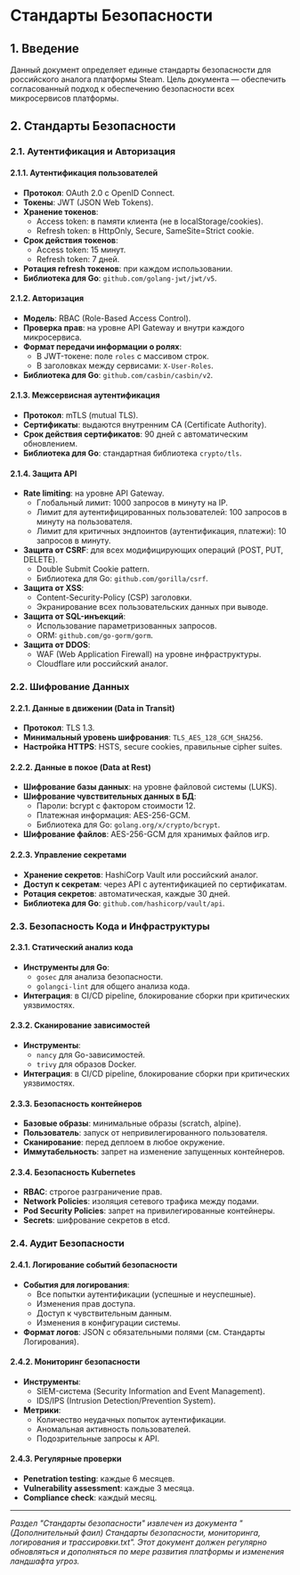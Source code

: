 # Стандарты Безопасности

## 1. Введение

Данный документ определяет единые стандарты безопасности для российского аналога платформы Steam. Цель документа — обеспечить согласованный подход к обеспечению безопасности всех микросервисов платформы.

## 2. Стандарты Безопасности

### 2.1. Аутентификация и Авторизация

#### 2.1.1. Аутентификация пользователей
*   **Протокол**: OAuth 2.0 с OpenID Connect.
*   **Токены**: JWT (JSON Web Tokens).
*   **Хранение токенов**:
    *   Access token: в памяти клиента (не в localStorage/cookies).
    *   Refresh token: в HttpOnly, Secure, SameSite=Strict cookie.
*   **Срок действия токенов**:
    *   Access token: 15 минут.
    *   Refresh token: 7 дней.
*   **Ротация refresh токенов**: при каждом использовании.
*   **Библиотека для Go**: `github.com/golang-jwt/jwt/v5`.

#### 2.1.2. Авторизация
*   **Модель**: RBAC (Role-Based Access Control).
*   **Проверка прав**: на уровне API Gateway и внутри каждого микросервиса.
*   **Формат передачи информации о ролях**:
    *   В JWT-токене: поле `roles` с массивом строк.
    *   В заголовках между сервисами: `X-User-Roles`.
*   **Библиотека для Go**: `github.com/casbin/casbin/v2`.

#### 2.1.3. Межсервисная аутентификация
*   **Протокол**: mTLS (mutual TLS).
*   **Сертификаты**: выдаются внутренним CA (Certificate Authority).
*   **Срок действия сертификатов**: 90 дней с автоматическим обновлением.
*   **Библиотека для Go**: стандартная библиотека `crypto/tls`.

#### 2.1.4. Защита API
*   **Rate limiting**: на уровне API Gateway.
    *   Глобальный лимит: 1000 запросов в минуту на IP.
    *   Лимит для аутентифицированных пользователей: 100 запросов в минуту на пользователя.
    *   Лимит для критичных эндпоинтов (аутентификация, платежи): 10 запросов в минуту.
*   **Защита от CSRF**: для всех модифицирующих операций (POST, PUT, DELETE).
    *   Double Submit Cookie pattern.
    *   Библиотека для Go: `github.com/gorilla/csrf`.
*   **Защита от XSS**:
    *   Content-Security-Policy (CSP) заголовки.
    *   Экранирование всех пользовательских данных при выводе.
*   **Защита от SQL-инъекций**:
    *   Использование параметризованных запросов.
    *   ORM: `github.com/go-gorm/gorm`.
*   **Защита от DDOS**:
    *   WAF (Web Application Firewall) на уровне инфраструктуры.
    *   Cloudflare или российский аналог.

### 2.2. Шифрование Данных

#### 2.2.1. Данные в движении (Data in Transit)
*   **Протокол**: TLS 1.3.
*   **Минимальный уровень шифрования**: `TLS_AES_128_GCM_SHA256`.
*   **Настройка HTTPS**: HSTS, secure cookies, правильные cipher suites.

#### 2.2.2. Данные в покое (Data at Rest)
*   **Шифрование базы данных**: на уровне файловой системы (LUKS).
*   **Шифрование чувствительных данных в БД**:
    *   Пароли: bcrypt с фактором стоимости 12.
    *   Платежная информация: AES-256-GCM.
    *   Библиотека для Go: `golang.org/x/crypto/bcrypt`.
*   **Шифрование файлов**: AES-256-GCM для хранимых файлов игр.

#### 2.2.3. Управление секретами
*   **Хранение секретов**: HashiCorp Vault или российский аналог.
*   **Доступ к секретам**: через API с аутентификацией по сертификатам.
*   **Ротация секретов**: автоматическая, каждые 30 дней.
*   **Библиотека для Go**: `github.com/hashicorp/vault/api`.

### 2.3. Безопасность Кода и Инфраструктуры

#### 2.3.1. Статический анализ кода
*   **Инструменты для Go**:
    *   `gosec` для анализа безопасности.
    *   `golangci-lint` для общего анализа кода.
*   **Интеграция**: в CI/CD pipeline, блокирование сборки при критических уязвимостях.

#### 2.3.2. Сканирование зависимостей
*   **Инструменты**:
    *   `nancy` для Go-зависимостей.
    *   `trivy` для образов Docker.
*   **Интеграция**: в CI/CD pipeline, блокирование сборки при критических уязвимостях.

#### 2.3.3. Безопасность контейнеров
*   **Базовые образы**: минимальные образы (scratch, alpine).
*   **Пользователь**: запуск от непривилегированного пользователя.
*   **Сканирование**: перед деплоем в любое окружение.
*   **Иммутабельность**: запрет на изменение запущенных контейнеров.

#### 2.3.4. Безопасность Kubernetes
*   **RBAC**: строгое разграничение прав.
*   **Network Policies**: изоляция сетевого трафика между подами.
*   **Pod Security Policies**: запрет на привилегированные контейнеры.
*   **Secrets**: шифрование секретов в etcd.

### 2.4. Аудит Безопасности

#### 2.4.1. Логирование событий безопасности
*   **События для логирования**:
    *   Все попытки аутентификации (успешные и неуспешные).
    *   Изменения прав доступа.
    *   Доступ к чувствительным данным.
    *   Изменения в конфигурации системы.
*   **Формат логов**: JSON с обязательными полями (см. Стандарты Логирования).

#### 2.4.2. Мониторинг безопасности
*   **Инструменты**:
    *   SIEM-система (Security Information and Event Management).
    *   IDS/IPS (Intrusion Detection/Prevention System).
*   **Метрики**:
    *   Количество неудачных попыток аутентификации.
    *   Аномальная активность пользователей.
    *   Подозрительные запросы к API.

#### 2.4.3. Регулярные проверки
*   **Penetration testing**: каждые 6 месяцев.
*   **Vulnerability assessment**: каждые 3 месяца.
*   **Compliance check**: каждый месяц.

---
*Раздел "Стандарты безопасности" извлечен из документа "(Дополнительный фаил) Стандарты безопасности, мониторинга, логирования и трассировки.txt".*
*Этот документ должен регулярно обновляться и дополняться по мере развития платформы и изменения ландшафта угроз.*
